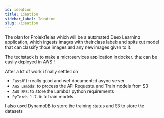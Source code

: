 ```yaml
---
id: ideation
title: Ideation
sidebar_label: Ideation
slug: /ideation
---
```


The plan for ProjektTejas which will be a automated Deep Learning application, which ingests images with their class labels and spits out model that can classify those images and any new images given to it.

The techstack is to make a microservices application in docker, that can be easily deployed in AWS !

After a lot of work i finally settled on

- `FastAPI`: really good and well documented async server
- `AWS Lambda`: to process the API Requests, and Train models from S3
- `AWS EFS`: to store the Lambda python requirements
- `PyTorch 1.7.0`: to train models

I also used DynamoDB to store the training status and S3 to store the datasets.
